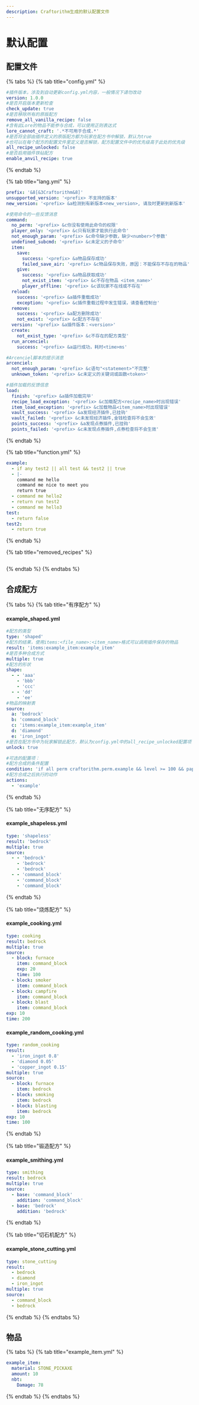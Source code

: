 ```yaml
---
description: Craftorithm生成的默认配置文件
---
```


# 默认配置

## 配置文件

{% tabs %}
{% tab title="config.yml" %}
```yaml
#插件版本，涉及到自动更新config.yml内容，一般情况下请勿改动
version: 1.0.0
#是否开启版本更新检查
check_update: true
#是否移除所有的原版配方
remove_all_vanilla_recipe: false
#含有此Lore的物品不能参与合成，可以使用正则表达式
lore_cannot_craft: '.*不可用于合成.*'
#是否将全部由插件定义的原版配方都为玩家在配方书中解锁，默认为true
#也可以在每个配方的配置文件里定义是否解锁，配方配置文件中的优先级高于此处的优先级
all_recipe_unlocked: false
#是否启用插件铁砧配方
enable_anvil_recipe: true
```
{% endtab %}

{% tab title="lang.yml" %}
```yaml
prefix: '&8[&3Craftorithm&8]'
unsupported_version: '<prefix> 不支持的版本'
new_version: '<prefix> &a检测到有新版本<new_version>, 请及时更新到新版本'

#使用命令的一些反馈消息
command:
  no_perm: '<prefix> &c你没有使用此命令的权限'
  player_only: '<prefix> &c只有玩家才能执行此命令'
  not_enough_param: '<prefix> &c命令缺少参数，缺少<number>个参数'
  undefined_subcmd: '<prefix> &c未定义的子命令'
  item:
    save:
      success: '<prefix> &a物品保存成功'
      failed_save_air: '<prefix> &c物品保存失败，原因：不能保存不存在的物品'
    give:
      success: '<prefix> &a物品获取成功'
      not_exist_item: '<prefix> &c不存在物品 <item_name>'
      player_offline: '<prefix> &c该玩家不在线或不存在'
  reload:
    success: '<prefix> &a插件重载成功'
    exception: '<prefix> &c插件重载过程中发生错误，请查看控制台'
  remove:
    success: '<prefix> &a配方删除成功'
    not_exist: '<prefix> &c配方不存在'
  version: '<prefix> &a插件版本：<version>'
  create:
    not_exist_type: '<prefix> &c不存在的配方类型'
  run_arcenciel:
    success: '<prefix> &a运行成功，耗时<time>ms'

#Arcenciel脚本的提示消息
arcenciel:
  not_enough_param: '<prefix> &c语句"<statement>"不完整'
  unknown_token: '<prefix> &c未定义的关键词或函数<token>'

#插件加载的反馈信息
load:
  finish: '<prefix> &a插件加载完毕'
  recipe_load_exception: '<prefix> &c加载配方<recipe_name>时出现错误'
  item_load_exception: '<prefix> &c加载物品<item_name>时出现错误'
  vault_success: '<prefix> &a发现经济插件,已挂钩'
  vault_failed: '<prefix> &c未发现经济插件,金钱检查将不会生效'
  points_success: '<prefix> &a发现点券插件,已挂钩'
  points_failed: '<prefix> &c未发现点券插件,点券检查将不会生效'
```
{% endtab %}

{% tab title="function.yml" %}
```yaml
example:
  - if any test2 || all test && test2 || true
  - |-
    command me hello
    command me nice to meet you
    return true
  - command me hello2
  - return run test2
  - command me hello3
test:
  - return false
test2:
  - return true
```
{% endtab %}

{% tab title="removed_recipes" %}
```yaml
```
{% endtab %}
{% endtabs %}

## 合成配方

{% tabs %}
{% tab title="有序配方" %}
#### example\_shaped.yml

```yaml
#配方的类型
type: 'shaped'
#配方的结果，使用items:<file_name>:<item_name>格式可以调用插件保存的物品
result: 'items:example_item:example_item'
#是否多种合成方式
multiple: true
#配方的形状
shape:
  - - 'aaa'
    - 'bbb'
    - 'ccc'
  - - 'dd'
    - 'ee'
#物品的映射表
source:
  a: 'bedrock'
  b: 'command_block'
  c: 'items:example_item:example_item'
  d: 'diamond'
  e: 'iron_ingot'
#是否在配方书中为玩家解锁此配方，默认为config.yml中的all_recipe_unlocked配置项
unlock: true

#可选的配置项：
#配方合成的条件配置
condition: 'if all perm craftorithm.perm.example && level >= 100 && papi %player_name% == Anisufia'
#配方合成之后执行的动作
actions:
  - 'example'
```
{% endtab %}

{% tab title="无序配方" %}
#### example\_shapeless.yml

```yaml
type: 'shapeless'
result: 'bedrock'
multiple: true
source:
  - - 'bedrock'
    - 'bedrock'
    - 'bedrock'
  - - 'command_block'
    - 'command_block'
    - 'command_block'
```
{% endtab %}

{% tab title="烧炼配方" %}
#### example\_cooking.yml

```yaml
type: cooking
result: bedrock
multiple: true
source:
  - block: furnace
    item: command_block
    exp: 20
    time: 100
  - block: smoker
    item: command_block
  - block: campfire
    item: command_block
  - block: blast
    item: command_block
exp: 10
time: 200
```

#### example\_random\_cooking.yml

```yaml
type: random_cooking
result:
  - 'iron_ingot 0.8'
  - 'diamond 0.05'
  - 'copper_ingot 0.15'
multiple: true
source:
  - block: furnace
    item: bedrock
  - block: smoking
    item: bedrock
  - block: blasting
    item: bedrock
exp: 10
time: 100
```
{% endtab %}

{% tab title="锻造配方" %}
#### example\_smithing.yml

```yaml
type: smithing
result: bedrock
multiple: true
source:
  - base: 'command_block'
    addition: 'command_block'
  - base: 'bedrock'
    addition: 'bedrock'
```
{% endtab %}

{% tab title="切石机配方" %}
#### example\_stone\_cutting.yml

```yaml
type: stone_cutting
result:
  - bedrock
  - diamond
  - iron_ingot
multiple: true
source:
  - command_block
  - bedrock
```
{% endtab %}
{% endtabs %}

## 物品

{% tabs %}
{% tab title="example_item.yml" %}
```yaml
example_item:
  material: STONE_PICKAXE
  amount: 10
  nbt:
    Damage: 78
```
{% endtab %}
{% endtabs %}
